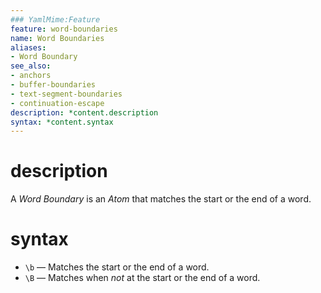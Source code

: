 ```yaml
---
### YamlMime:Feature
feature: word-boundaries
name: Word Boundaries
aliases:
- Word Boundary
see_also:
- anchors
- buffer-boundaries
- text-segment-boundaries
- continuation-escape
description: *content.description
syntax: *content.syntax
---
```

# description
A <dfn>Word Boundary</dfn> is an *Atom* that matches the start or the end of a word.

# syntax
- `\b` &mdash; Matches the start or the end of a word.
- `\B` &mdash; Matches when *not* at the start or the end of a word.
